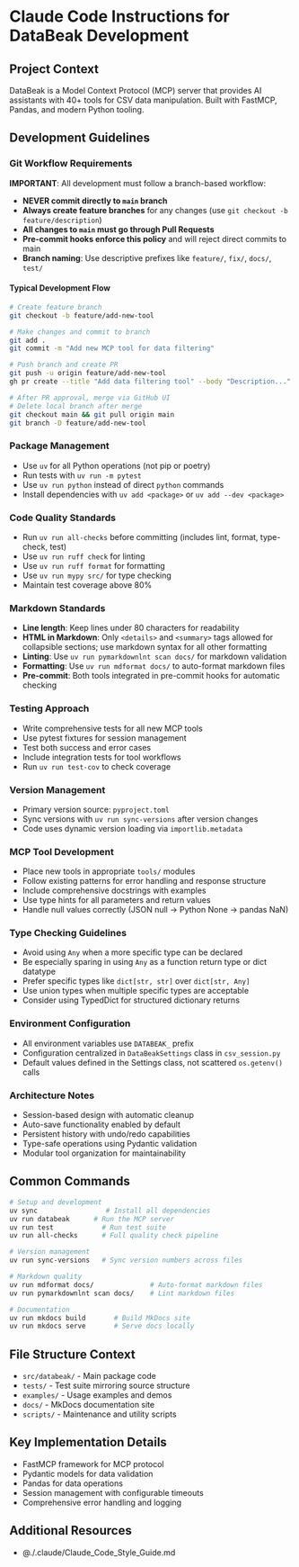 # Claude Code Instructions for DataBeak Development

## Project Context

DataBeak is a Model Context Protocol (MCP) server that provides AI assistants
with 40+ tools for CSV data manipulation. Built with FastMCP, Pandas, and
modern Python tooling.

## Development Guidelines

### Git Workflow Requirements

**IMPORTANT**: All development must follow a branch-based workflow:

- **NEVER commit directly to `main` branch**
- **Always create feature branches** for any changes (use `git checkout -b feature/description`)
- **All changes to `main` must go through Pull Requests**
- **Pre-commit hooks enforce this policy** and will reject direct commits to main
- **Branch naming**: Use descriptive prefixes like `feature/`, `fix/`, `docs/`, `test/`

#### Typical Development Flow

```bash
# Create feature branch
git checkout -b feature/add-new-tool

# Make changes and commit to branch
git add .
git commit -m "Add new MCP tool for data filtering"

# Push branch and create PR
git push -u origin feature/add-new-tool
gh pr create --title "Add data filtering tool" --body "Description..."

# After PR approval, merge via GitHub UI
# Delete local branch after merge
git checkout main && git pull origin main
git branch -D feature/add-new-tool
```

### Package Management

- Use `uv` for all Python operations (not pip or poetry)
- Run tests with `uv run -m pytest`
- Use `uv run python` instead of direct `python` commands
- Install dependencies with `uv add <package>` or `uv add --dev <package>`

### Code Quality Standards

- Run `uv run all-checks` before committing (includes lint, format, type-check, test)
- Use `uv run ruff check` for linting
- Use `uv run ruff format` for formatting
- Use `uv run mypy src/` for type checking
- Maintain test coverage above 80%

### Markdown Standards

- **Line length**: Keep lines under 80 characters for readability
- **HTML in Markdown**: Only `<details>` and `<summary>` tags allowed for
  collapsible sections; use markdown syntax for all other formatting
- **Linting**: Use `uv run pymarkdownlnt scan docs/` for markdown validation
- **Formatting**: Use `uv run mdformat docs/` to auto-format markdown files
- **Pre-commit**: Both tools integrated in pre-commit hooks for automatic checking

### Testing Approach

- Write comprehensive tests for all new MCP tools
- Use pytest fixtures for session management
- Test both success and error cases
- Include integration tests for tool workflows
- Run `uv run test-cov` to check coverage

### Version Management

- Primary version source: `pyproject.toml`
- Sync versions with `uv run sync-versions` after version changes
- Code uses dynamic version loading via `importlib.metadata`

### MCP Tool Development

- Place new tools in appropriate `tools/` modules
- Follow existing patterns for error handling and response structure
- Include comprehensive docstrings with examples
- Use type hints for all parameters and return values
- Handle null values correctly (JSON null → Python None → pandas NaN)

### Type Checking Guidelines

- Avoid using `Any` when a more specific type can be declared
- Be especially sparing in using `Any` as a function return type or dict datatype
- Prefer specific types like `dict[str, str]` over `dict[str, Any]`
- Use union types when multiple specific types are acceptable
- Consider using TypedDict for structured dictionary returns

### Environment Configuration

- All environment variables use `DATABEAK_` prefix
- Configuration centralized in `DataBeakSettings` class in `csv_session.py`
- Default values defined in the Settings class, not scattered `os.getenv()` calls

### Architecture Notes

- Session-based design with automatic cleanup
- Auto-save functionality enabled by default
- Persistent history with undo/redo capabilities
- Type-safe operations using Pydantic validation
- Modular tool organization for maintainability

## Common Commands

```bash
# Setup and development
uv sync                 # Install all dependencies
uv run databeak      # Run the MCP server
uv run test            # Run test suite
uv run all-checks      # Full quality check pipeline

# Version management
uv run sync-versions   # Sync version numbers across files

# Markdown quality
uv run mdformat docs/              # Auto-format markdown files
uv run pymarkdownlnt scan docs/    # Lint markdown files

# Documentation
uv run mkdocs build       # Build MkDocs site
uv run mkdocs serve       # Serve docs locally
```

## File Structure Context

- `src/databeak/` - Main package code
- `tests/` - Test suite mirroring source structure
- `examples/` - Usage examples and demos
- `docs/` - MkDocs documentation site
- `scripts/` - Maintenance and utility scripts

## Key Implementation Details

- FastMCP framework for MCP protocol
- Pydantic models for data validation
- Pandas for data operations
- Session management with configurable timeouts
- Comprehensive error handling and logging

## Additional Resources

- @./.claude/Claude_Code_Style_Guide.md
